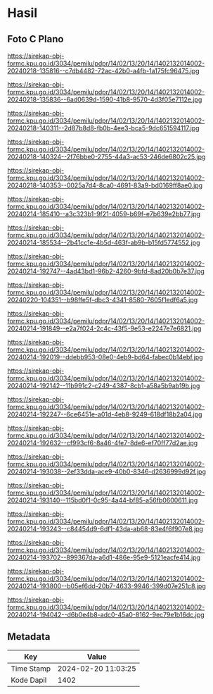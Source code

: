 # Hasil

## Foto C Plano

https://sirekap-obj-formc.kpu.go.id/3034/pemilu/pdpr/14/02/13/20/14/1402132014002-20240218-135816--c7db4482-72ac-42b0-a4fb-1a175fc96475.jpg

https://sirekap-obj-formc.kpu.go.id/3034/pemilu/pdpr/14/02/13/20/14/1402132014002-20240218-135836--6ad0639d-1590-41b8-9570-4d3f05e7112e.jpg

https://sirekap-obj-formc.kpu.go.id/3034/pemilu/pdpr/14/02/13/20/14/1402132014002-20240218-140311--2d87b8d8-fb0b-4ee3-bca5-9dc651594117.jpg

https://sirekap-obj-formc.kpu.go.id/3034/pemilu/pdpr/14/02/13/20/14/1402132014002-20240218-140324--2f76bbe0-2755-44a3-ac53-246de6802c25.jpg

https://sirekap-obj-formc.kpu.go.id/3034/pemilu/pdpr/14/02/13/20/14/1402132014002-20240218-140353--0025a7d4-8ca0-4691-83a9-bd0169ff8ae0.jpg

https://sirekap-obj-formc.kpu.go.id/3034/pemilu/pdpr/14/02/13/20/14/1402132014002-20240214-185410--a3c323b1-9f21-4059-b69f-e7b639e2bb77.jpg

https://sirekap-obj-formc.kpu.go.id/3034/pemilu/pdpr/14/02/13/20/14/1402132014002-20240214-185534--2b41cc1e-4b5d-463f-ab9b-b15fd5774552.jpg

https://sirekap-obj-formc.kpu.go.id/3034/pemilu/pdpr/14/02/13/20/14/1402132014002-20240214-192747--4ad43bd1-96b2-4260-9bfd-8ad20b0b7e37.jpg

https://sirekap-obj-formc.kpu.go.id/3034/pemilu/pdpr/14/02/13/20/14/1402132014002-20240220-104351--b98ffe5f-dbc3-4341-8580-7605f1edf6a5.jpg

https://sirekap-obj-formc.kpu.go.id/3034/pemilu/pdpr/14/02/13/20/14/1402132014002-20240214-191849--e2a7f024-2c4c-43f5-9e53-e2247e7e6821.jpg

https://sirekap-obj-formc.kpu.go.id/3034/pemilu/pdpr/14/02/13/20/14/1402132014002-20240214-192019--ddebb953-08e0-4eb9-bd64-fabec0b14ebf.jpg

https://sirekap-obj-formc.kpu.go.id/3034/pemilu/pdpr/14/02/13/20/14/1402132014002-20240214-192142--11b991c2-c249-4387-8cb1-a58a5b9ab19b.jpg

https://sirekap-obj-formc.kpu.go.id/3034/pemilu/pdpr/14/02/13/20/14/1402132014002-20240214-192247--6ce6451e-a01d-4eb8-9249-618df18b2a04.jpg

https://sirekap-obj-formc.kpu.go.id/3034/pemilu/pdpr/14/02/13/20/14/1402132014002-20240214-192632--cf993cf6-8a46-4fe7-8de6-ef70ff77d2ae.jpg

https://sirekap-obj-formc.kpu.go.id/3034/pemilu/pdpr/14/02/13/20/14/1402132014002-20240214-193038--2ef33dda-ace9-40b0-8346-d2636999d92f.jpg

https://sirekap-obj-formc.kpu.go.id/3034/pemilu/pdpr/14/02/13/20/14/1402132014002-20240214-193140--115bd0f1-0c95-4a44-bf85-a56fb0600611.jpg

https://sirekap-obj-formc.kpu.go.id/3034/pemilu/pdpr/14/02/13/20/14/1402132014002-20240214-193243--c84454d9-6df1-43da-ab68-83e4f6f907e8.jpg

https://sirekap-obj-formc.kpu.go.id/3034/pemilu/pdpr/14/02/13/20/14/1402132014002-20240214-193702--899367da-a6d1-486e-95e9-5121eacfe414.jpg

https://sirekap-obj-formc.kpu.go.id/3034/pemilu/pdpr/14/02/13/20/14/1402132014002-20240214-193800--b05ef6dd-20b7-4633-9946-399d07e251c8.jpg

https://sirekap-obj-formc.kpu.go.id/3034/pemilu/pdpr/14/02/13/20/14/1402132014002-20240214-194042--d6b0e4b8-adc0-45a0-8162-9ec79e1b16dc.jpg


## Metadata

| Key        | Value               |
| ---------- | ------------------- |
| Time Stamp | 2024-02-20 11:03:25 |
| Kode Dapil | 1402                |




